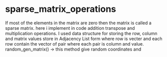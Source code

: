 # sparse_matrix_operations

If most of the elements in the matrix are zero then the matrix is called a sparse matrix.
here i implement in code addition transpose and multiplication operations.
I used data structure for storing the row, column and matrix values store in Adjacency List form where row is vecter and each row contain the vector of pair where each pair is column and value.
random_gen_matrix() -> this method give random coordinates and  
